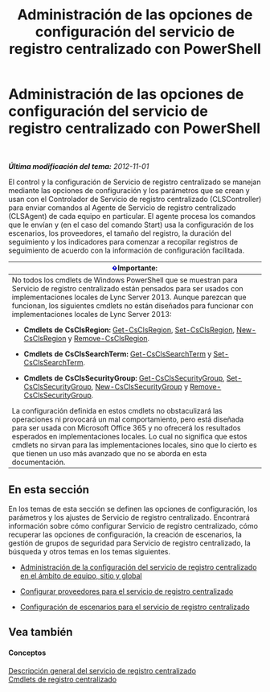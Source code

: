 ﻿---
title: Administración de las opciones de configuración del servicio de registro centralizado con PowerShell
TOCTitle: Administración de las opciones de configuración del servicio de registro centralizado con PowerShell
ms:assetid: f455c3aa-0061-413d-bdfb-a3e78f82723d
ms:mtpsurl: https://technet.microsoft.com/es-es/library/JJ721938(v=OCS.15)
ms:contentKeyID: 49889816
ms.date: 01/07/2017
mtps_version: v=OCS.15
ms.translationtype: HT
---

# Administración de las opciones de configuración del servicio de registro centralizado con PowerShell

 

_**Última modificación del tema:** 2012-11-01_

El control y la configuración de Servicio de registro centralizado se manejan mediante las opciones de configuración y los parámetros que se crean y usan con el Controlador de Servicio de registro centralizado (CLSController) para enviar comandos al Agente de Servicio de registro centralizado (CLSAgent) de cada equipo en particular. El agente procesa los comandos que le envían y (en el caso del comando Start) usa la configuración de los escenarios, los proveedores, el tamaño del registro, la duración del seguimiento y los indicadores para comenzar a recopilar registros de seguimiento de acuerdo con la información de configuración facilitada.

<table>
<colgroup>
<col style="width: 100%" />
</colgroup>
<thead>
<tr class="header">
<th><img src="images/Gg425917.important(OCS.15).gif" title="important" alt="important" />Importante:</th>
</tr>
</thead>
<tbody>
<tr class="odd">
<td>No todos los cmdlets de Windows PowerShell que se muestran para Servicio de registro centralizado están pensados para ser usados con implementaciones locales de Lync Server 2013. Aunque parezcan que funcionan, los siguientes cmdlets no están diseñados para funcionar con implementaciones locales de Lync Server 2013:
<ul>
<li><p><strong>Cmdlets de CsClsRegion:</strong> <a href="get-csclsregion.md">Get-CsClsRegion</a>, <a href="set-csclsregion.md">Set-CsClsRegion</a>, <a href="new-csclsregion.md">New-CsClsRegion</a> y <a href="remove-csclsregion.md">Remove-CsClsRegion</a>.</p></li>
<li><p><strong>Cmdlets de CsClsSearchTerm:</strong> <a href="get-csclssearchterm.md">Get-CsClsSearchTerm</a> y <a href="set-csclssearchterm.md">Set-CsClsSearchTerm</a>.</p></li>
<li><p><strong>Cmdlets de CsClsSecurityGroup:</strong> <a href="get-csclssecuritygroup.md">Get-CsClsSecurityGroup</a>, <a href="set-csclssecuritygroup.md">Set-CsClsSecurityGroup</a>, <a href="new-csclssecuritygroup.md">New-CsClsSecurityGroup</a> y <a href="remove-csclssecuritygroup.md">Remove-CsClsSecurityGroup</a>.</p></li>
</ul>
La configuración definida en estos cmdlets no obstaculizará las operaciones ni provocará un mal comportamiento, pero está diseñada para ser usada con Microsoft Office 365 y no ofrecerá los resultados esperados en implementaciones locales. Lo cual no significa que estos cmdlets no sirvan para las implementaciones locales, sino que lo cierto es que tienen un uso más avanzado que no se aborda en esta documentación.</td>
</tr>
</tbody>
</table>


## En esta sección

En los temas de esta sección se definen las opciones de configuración, los parámetros y los ajustes de Servicio de registro centralizado. Encontrará información sobre cómo configurar Servicio de registro centralizado, cómo recuperar las opciones de configuración, la creación de escenarios, la gestión de grupos de seguridad para Servicio de registro centralizado, la búsqueda y otros temas en los temas siguientes.

  - [Administración de la configuración del servicio de registro centralizado en el ámbito de equipo, sitio y global](lync-server-2013-managing-computer-site-and-global-centralized-logging-service-configuration.md)

  - [Configurar proveedores para el servicio de registro centralizado](lync-server-2013-configuring-providers-for-centralized-logging-service.md)

  - [Configuración de escenarios para el servicio de registro centralizado](lync-server-2013-configuring-scenarios-for-the-centralized-logging-service.md)

## Vea también

#### Conceptos

[Descripción general del servicio de registro centralizado](lync-server-2013-overview-of-the-centralized-logging-service.md)  
[Cmdlets de registro centralizado](lync-server-2013-centralized-logging-cmdlets.md)

